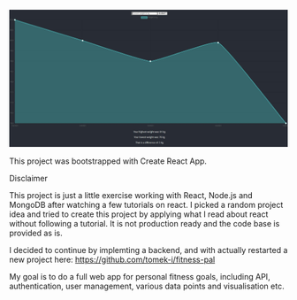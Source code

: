 
![Example picture](/example.JPG?raw=true "Simple React weight tracker example")

This project was bootstrapped with Create React App.

Disclaimer

This project is just a little exercise working with React, Node.js and MongoDB after watching a few tutorials on react.
I picked a random project idea and tried to create this project by applying what I read about react without following a tutorial.
It is not production ready and the code base is provided as is.

I decided to continue by implemting a backend, and with actually restarted a new project here: https://github.com/tomek-i/fitness-pal

My goal is to do a full web app for personal fitness goals, including API, authentication, user management, various data points and visualisation etc.
